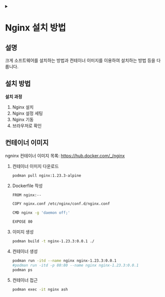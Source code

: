 <link rel="stylesheet" type="text/css" href="/css/header.css">
<link rel="stylesheet" type="text/css" href="/css/bootstrap/5.3.0-alpha1/bootstrap.css">
<div class="sticky-top bg-white pt-1 pb-2" id="header-div-max"></div>
<details id="display-none"><summary></summary>
  <script src="/js/header.js" defer="defer"></script>
  <script src="/js/bootstrap/5.3.0-alpha1/bootstrap.bundle.js" defer="defer"></script>
</details>

# Nginx 설치 방법
## 설명
크게 소프트웨어를 설치하는 방법과 컨테이너 이미지를 이용하여 설치하는 방법 등을 다룹니다.

## 설치 방법
**설치 과정**
1. Nginx 설치
2. Nginx 설정 세팅
3. Nginx 기동
4. 브라우저로 확인

## 컨테이너 이미지
ngninx 컨테이너 이미지 목록: https://hub.docker.com/_/nginx

1. 컨테이너 이미지 다운로드
    ```bash
    podman pull nginx:1.23.3-alpine
    ```

2. Dockerfile 작성
    ```bash
    FROM nginx:--

    COPY nginx.conf /etc/nginx/conf.d/nginx.conf

    CMD nginx -g 'daemon off;'

    EXPOSE 80
    ```

3. 이미지 생성
    ```bash
    podman build -t nginx-1.23.3:0.0.1 ./
    ```

4. 컨테이너 생성
    ```bash
    podman run -itd --name nginx nginx-1.23.3:0.0.1
    #podman run -itd -p 80:80 --name nginx nginx-1.23.3:0.0.1
    podman ps
    ```

5. 컨테이너 접근
    ```bash
    podman exec -it nginx ash
    ```

<!-- TODO: ## CentOS 8 설치 -->